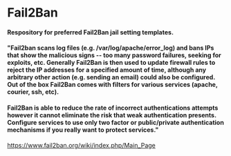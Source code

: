 # Fail2Ban

#### Respository for preferred Fail2Ban jail setting templates.

#### "Fail2ban scans log files (e.g. /var/log/apache/error_log) and bans IPs that show the malicious signs -- too many password failures, seeking for exploits, etc. Generally Fail2Ban is then used to update firewall rules to reject the IP addresses for a specified amount of time, although any arbitrary other action (e.g. sending an email) could also be configured. Out of the box Fail2Ban comes with filters for various services (apache, courier, ssh, etc).

#### Fail2Ban is able to reduce the rate of incorrect authentications attempts however it cannot eliminate the risk that weak authentication presents. Configure services to use only two factor or public/private authentication mechanisms if you really want to protect services."
https://www.fail2ban.org/wiki/index.php/Main_Page

